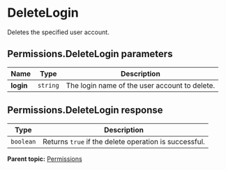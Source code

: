 # DeleteLogin

Deletes the specified user account.

## Permissions.DeleteLogin parameters

|Name|Type|Description|
|----|----|-----------|
|**login** |`string` |The login name of the user account to delete.|

## Permissions.DeleteLogin response

|Type|Description|
|----|-----------|
|`boolean` |Returns `true` if the delete operation is successful.|

**Parent topic:** [Permissions](../../methods/permissions/r_methods_permissions.md)

